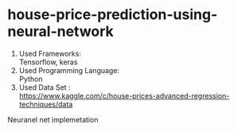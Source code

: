 # house-price-prediction-using-neural-network

1. Used Frameworks:<br>
  	Tensorflow, keras<br>
2. Used Programming Language:<br>
   	Python<br>
3. Used Data Set :<br>
 	https://www.kaggle.com/c/house-prices-advanced-regression-techniques/data
  
  Neuranel net implemetation
 

